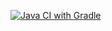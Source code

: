 [![Java CI with Gradle](https://github.com/OlgaPechenkina/Card/actions/workflows/gradle.yml/badge.svg)](https://github.com/OlgaPechenkina/Card/actions/workflows/gradle.yml)
